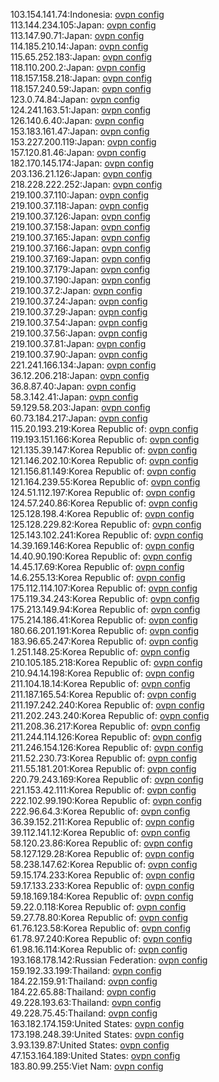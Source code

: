 103.154.141.74:Indonesia: [ovpn config](vpn/103_154_141_74.ovpn)  
113.144.234.105:Japan: [ovpn config](vpn/113_144_234_105.ovpn)  
113.147.90.71:Japan: [ovpn config](vpn/113_147_90_71.ovpn)  
114.185.210.14:Japan: [ovpn config](vpn/114_185_210_14.ovpn)  
115.65.252.183:Japan: [ovpn config](vpn/115_65_252_183.ovpn)  
118.110.200.2:Japan: [ovpn config](vpn/118_110_200_2.ovpn)  
118.157.158.218:Japan: [ovpn config](vpn/118_157_158_218.ovpn)  
118.157.240.59:Japan: [ovpn config](vpn/118_157_240_59.ovpn)  
123.0.74.84:Japan: [ovpn config](vpn/123_0_74_84.ovpn)  
124.241.163.51:Japan: [ovpn config](vpn/124_241_163_51.ovpn)  
126.140.6.40:Japan: [ovpn config](vpn/126_140_6_40.ovpn)  
153.183.161.47:Japan: [ovpn config](vpn/153_183_161_47.ovpn)  
153.227.200.119:Japan: [ovpn config](vpn/153_227_200_119.ovpn)  
157.120.81.46:Japan: [ovpn config](vpn/157_120_81_46.ovpn)  
182.170.145.174:Japan: [ovpn config](vpn/182_170_145_174.ovpn)  
203.136.21.126:Japan: [ovpn config](vpn/203_136_21_126.ovpn)  
218.228.222.252:Japan: [ovpn config](vpn/218_228_222_252.ovpn)  
219.100.37.110:Japan: [ovpn config](vpn/219_100_37_110.ovpn)  
219.100.37.118:Japan: [ovpn config](vpn/219_100_37_118.ovpn)  
219.100.37.126:Japan: [ovpn config](vpn/219_100_37_126.ovpn)  
219.100.37.158:Japan: [ovpn config](vpn/219_100_37_158.ovpn)  
219.100.37.165:Japan: [ovpn config](vpn/219_100_37_165.ovpn)  
219.100.37.166:Japan: [ovpn config](vpn/219_100_37_166.ovpn)  
219.100.37.169:Japan: [ovpn config](vpn/219_100_37_169.ovpn)  
219.100.37.179:Japan: [ovpn config](vpn/219_100_37_179.ovpn)  
219.100.37.190:Japan: [ovpn config](vpn/219_100_37_190.ovpn)  
219.100.37.2:Japan: [ovpn config](vpn/219_100_37_2.ovpn)  
219.100.37.24:Japan: [ovpn config](vpn/219_100_37_24.ovpn)  
219.100.37.29:Japan: [ovpn config](vpn/219_100_37_29.ovpn)  
219.100.37.54:Japan: [ovpn config](vpn/219_100_37_54.ovpn)  
219.100.37.56:Japan: [ovpn config](vpn/219_100_37_56.ovpn)  
219.100.37.81:Japan: [ovpn config](vpn/219_100_37_81.ovpn)  
219.100.37.90:Japan: [ovpn config](vpn/219_100_37_90.ovpn)  
221.241.166.134:Japan: [ovpn config](vpn/221_241_166_134.ovpn)  
36.12.206.218:Japan: [ovpn config](vpn/36_12_206_218.ovpn)  
36.8.87.40:Japan: [ovpn config](vpn/36_8_87_40.ovpn)  
58.3.142.41:Japan: [ovpn config](vpn/58_3_142_41.ovpn)  
59.129.58.203:Japan: [ovpn config](vpn/59_129_58_203.ovpn)  
60.73.184.217:Japan: [ovpn config](vpn/60_73_184_217.ovpn)  
115.20.193.219:Korea Republic of: [ovpn config](vpn/115_20_193_219.ovpn)  
119.193.151.166:Korea Republic of: [ovpn config](vpn/119_193_151_166.ovpn)  
121.135.39.147:Korea Republic of: [ovpn config](vpn/121_135_39_147.ovpn)  
121.146.202.10:Korea Republic of: [ovpn config](vpn/121_146_202_10.ovpn)  
121.156.81.149:Korea Republic of: [ovpn config](vpn/121_156_81_149.ovpn)  
121.164.239.55:Korea Republic of: [ovpn config](vpn/121_164_239_55.ovpn)  
124.51.112.197:Korea Republic of: [ovpn config](vpn/124_51_112_197.ovpn)  
124.57.240.86:Korea Republic of: [ovpn config](vpn/124_57_240_86.ovpn)  
125.128.198.4:Korea Republic of: [ovpn config](vpn/125_128_198_4.ovpn)  
125.128.229.82:Korea Republic of: [ovpn config](vpn/125_128_229_82.ovpn)  
125.143.102.241:Korea Republic of: [ovpn config](vpn/125_143_102_241.ovpn)  
14.39.169.146:Korea Republic of: [ovpn config](vpn/14_39_169_146.ovpn)  
14.40.90.190:Korea Republic of: [ovpn config](vpn/14_40_90_190.ovpn)  
14.45.17.69:Korea Republic of: [ovpn config](vpn/14_45_17_69.ovpn)  
14.6.255.13:Korea Republic of: [ovpn config](vpn/14_6_255_13.ovpn)  
175.112.114.107:Korea Republic of: [ovpn config](vpn/175_112_114_107.ovpn)  
175.119.34.243:Korea Republic of: [ovpn config](vpn/175_119_34_243.ovpn)  
175.213.149.94:Korea Republic of: [ovpn config](vpn/175_213_149_94.ovpn)  
175.214.186.41:Korea Republic of: [ovpn config](vpn/175_214_186_41.ovpn)  
180.66.201.191:Korea Republic of: [ovpn config](vpn/180_66_201_191.ovpn)  
183.96.65.247:Korea Republic of: [ovpn config](vpn/183_96_65_247.ovpn)  
1.251.148.25:Korea Republic of: [ovpn config](vpn/1_251_148_25.ovpn)  
210.105.185.218:Korea Republic of: [ovpn config](vpn/210_105_185_218.ovpn)  
210.94.14.198:Korea Republic of: [ovpn config](vpn/210_94_14_198.ovpn)  
211.104.18.14:Korea Republic of: [ovpn config](vpn/211_104_18_14.ovpn)  
211.187.165.54:Korea Republic of: [ovpn config](vpn/211_187_165_54.ovpn)  
211.197.242.240:Korea Republic of: [ovpn config](vpn/211_197_242_240.ovpn)  
211.202.243.240:Korea Republic of: [ovpn config](vpn/211_202_243_240.ovpn)  
211.208.36.217:Korea Republic of: [ovpn config](vpn/211_208_36_217.ovpn)  
211.244.114.126:Korea Republic of: [ovpn config](vpn/211_244_114_126.ovpn)  
211.246.154.126:Korea Republic of: [ovpn config](vpn/211_246_154_126.ovpn)  
211.52.230.73:Korea Republic of: [ovpn config](vpn/211_52_230_73.ovpn)  
211.55.181.201:Korea Republic of: [ovpn config](vpn/211_55_181_201.ovpn)  
220.79.243.169:Korea Republic of: [ovpn config](vpn/220_79_243_169.ovpn)  
221.153.42.111:Korea Republic of: [ovpn config](vpn/221_153_42_111.ovpn)  
222.102.99.190:Korea Republic of: [ovpn config](vpn/222_102_99_190.ovpn)  
222.96.64.3:Korea Republic of: [ovpn config](vpn/222_96_64_3.ovpn)  
36.39.152.211:Korea Republic of: [ovpn config](vpn/36_39_152_211.ovpn)  
39.112.141.12:Korea Republic of: [ovpn config](vpn/39_112_141_12.ovpn)  
58.120.23.86:Korea Republic of: [ovpn config](vpn/58_120_23_86.ovpn)  
58.127.129.28:Korea Republic of: [ovpn config](vpn/58_127_129_28.ovpn)  
58.238.147.62:Korea Republic of: [ovpn config](vpn/58_238_147_62.ovpn)  
59.15.174.233:Korea Republic of: [ovpn config](vpn/59_15_174_233.ovpn)  
59.17.133.233:Korea Republic of: [ovpn config](vpn/59_17_133_233.ovpn)  
59.18.169.184:Korea Republic of: [ovpn config](vpn/59_18_169_184.ovpn)  
59.22.0.118:Korea Republic of: [ovpn config](vpn/59_22_0_118.ovpn)  
59.27.78.80:Korea Republic of: [ovpn config](vpn/59_27_78_80.ovpn)  
61.76.123.58:Korea Republic of: [ovpn config](vpn/61_76_123_58.ovpn)  
61.78.97.240:Korea Republic of: [ovpn config](vpn/61_78_97_240.ovpn)  
61.98.16.114:Korea Republic of: [ovpn config](vpn/61_98_16_114.ovpn)  
193.168.178.142:Russian Federation: [ovpn config](vpn/193_168_178_142.ovpn)  
159.192.33.199:Thailand: [ovpn config](vpn/159_192_33_199.ovpn)  
184.22.159.91:Thailand: [ovpn config](vpn/184_22_159_91.ovpn)  
184.22.65.88:Thailand: [ovpn config](vpn/184_22_65_88.ovpn)  
49.228.193.63:Thailand: [ovpn config](vpn/49_228_193_63.ovpn)  
49.228.75.45:Thailand: [ovpn config](vpn/49_228_75_45.ovpn)  
163.182.174.159:United States: [ovpn config](vpn/163_182_174_159.ovpn)  
173.198.248.39:United States: [ovpn config](vpn/173_198_248_39.ovpn)  
3.93.139.87:United States: [ovpn config](vpn/3_93_139_87.ovpn)  
47.153.164.189:United States: [ovpn config](vpn/47_153_164_189.ovpn)  
183.80.99.255:Viet Nam: [ovpn config](vpn/183_80_99_255.ovpn)  
